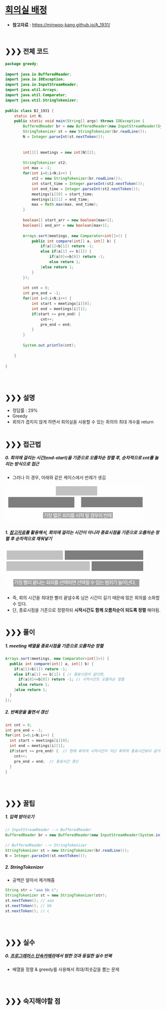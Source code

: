 # [회의실 배정](https://www.acmicpc.net/problem/1931)
* **참고자료** : https://minwoo-kang.github.io/A_1931/
<br>

## &#10095;&#10095;&#10095; 전체 코드
```java
package greedy;

import java.io.BufferedReader;
import java.io.IOException;
import java.io.InputStreamReader;
import java.util.Arrays;
import java.util.Comparator;
import java.util.StringTokenizer;

public class BJ_1931 {
	static int N;
	public static void main(String[] args) throws IOException {
		BufferedReader br = new BufferedReader(new InputStreamReader(System.in));
		StringTokenizer st = new StringTokenizer(br.readLine());
		N = Integer.parseInt(st.nextToken());


		int[][] meetings = new int[N][2];

		StringTokenizer st2;
		int max = -1;
		for(int i=0;i<N;i++) {
			st2 = new StringTokenizer(br.readLine());
			int start_time = Integer.parseInt(st2.nextToken());
			int end_time = Integer.parseInt(st2.nextToken());
			meetings[i][0] = start_time;
			meetings[i][1] = end_time;
			max = Math.max(max, end_time);
		}

		boolean[] start_arr = new boolean[max+1];
		boolean[] end_arr = new boolean[max+1];

		Arrays.sort(meetings, new Comparator<int[]>() {
			public int compare(int[] a, int[] b) {
				if(a[1]<b[1]) return -1;
				else if(a[1] == b[1]) {
					if(a[0]<=b[0]) return -1;
					else return 1;
				}else return 1;
			}
		});

		int cnt = 0;
		int pre_end = -1;
		for(int i=0;i<N;i++) {
			int start = meetings[i][0];
			int end = meetings[i][1];
			if(start >= pre_end) {
				cnt++;
				pre_end = end;
			}
		}

		System.out.println(cnt);

	}

}

```

<br><br>

## &#10095;&#10095;&#10095; 설명
* 정답률 : 29%
* Greedy
* 회의가 겹치지 않게 하면서 회의실을 사용할 수 있는 회의의 최대 개수를 return
<br><br>


## &#10095;&#10095;&#10095; 접근법   
##### 0. 회의에 걸리는 시간(end-start)을 기준으로 오름차순 정렬 후, 순차적으로 cnt를 늘리는 방식으로 접근
* 그러나 이 경우, 아래와 같은 케이스에서 반례가 생김

![ex2](/assets/ex2.jpg)

##### 1. [참고자료](https://minwoo-kang.github.io/A_1931/)를 활용해서, 회의에 걸리는 시간이 아니라 종료시점을 기준으로 오름차순 정렬 후 순차적으로 채워넣기
![ex3](/assets/ex3.jpg)
* 즉, 회의 시간을 최대한 빨리 끝낼수록 남은 시간이 길기 때문에 많은 회의를 소화할 수 있다.
* 단, 종료시점을 기준으로 정렬하되 **시작시간도 함께 오름차순이 되도록 정렬** 해야됨.
<br><br>

## &#10095;&#10095;&#10095; 풀이
##### 1. meeting 배열을 종료시점을 기준으로 오름차순 정렬
```java
Arrays.sort(meetings, new Comparator<int[]>() {
  public int compare(int[] a, int[] b) {
    if(a[1]<b[1]) return -1;
    else if(a[1] == b[1]) { // 종료시점이 같다면,
      if(a[0]<=b[0]) return -1; // 시작시간도 오름차순 정렬
      else return 1;
    }else return 1;
  }
});
```

##### 2. 반복문을 돌면서 갱신
```java
int cnt = 0;
int pre_end = -1;
for(int i=0;i<N;i++) {
  int start = meetings[i][0];
  int end = meetings[i][1];
  if(start >= pre_end) {  // 현재 회의의 시작시간이 지난 회의의 종료시간보다 같거나 크다면
    cnt++;
    pre_end = end;  // 종료시간 갱신
  }
}
```

<br><br>



## &#10095;&#10095;&#10095; 꿀팁
##### 1. 입력 받아오기
```java
// InputStreamReader --> BufferedReader
BufferedReader br = new BufferedReader(new InputStreamReader(System.in));

// BufferedReader --> StringTokenizer
StringTokenizer st = new StringTokenizer(br.readLine());
N = Integer.parseInt(st.nextToken());
```

##### 2. StringTokenizer
* 공백은 알아서 제거해줌
```java
String str = "aaa bb c";
StringTokenizer st = new StringTokenizer(str);
st.nextToken(); // aaa
st.nextToken(); // bb
st.nextToken(); // c
```

<br><br>


## &#10095;&#10095;&#10095; 실수
##### 0. [프로그래머스 단속카메라](https://programmers.co.kr/learn/courses/30/lessons/42884)에서 범한 것과 동일한 실수 반복
* 배열을 정렬 & greedy를 사용해서 최대/최솟값을 뽑는 문제

<br><br>

## &#10095;&#10095;&#10095; 숙지해야할 점


<br>
<br>
<br>
